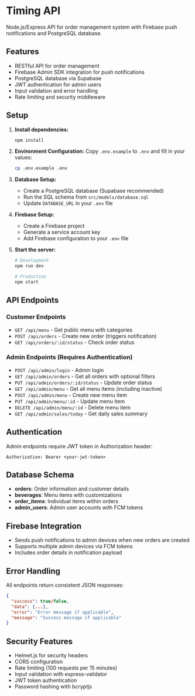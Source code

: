 # Timing API

Node.js/Express API for order management system with Firebase push notifications and PostgreSQL database.

## Features

- RESTful API for order management
- Firebase Admin SDK integration for push notifications
- PostgreSQL database via Supabase
- JWT authentication for admin users
- Input validation and error handling
- Rate limiting and security middleware

## Setup

1. **Install dependencies:**
   ```bash
   npm install
   ```

2. **Environment Configuration:**
   Copy `.env.example` to `.env` and fill in your values:
   ```bash
   cp .env.example .env
   ```

3. **Database Setup:**
   - Create a PostgreSQL database (Supabase recommended)
   - Run the SQL schema from `src/models/database.sql`
   - Update `DATABASE_URL` in your `.env` file

4. **Firebase Setup:**
   - Create a Firebase project
   - Generate a service account key
   - Add Firebase configuration to your `.env` file

5. **Start the server:**
   ```bash
   # Development
   npm run dev
   
   # Production
   npm start
   ```

## API Endpoints

### Customer Endpoints

- `GET /api/menu` - Get public menu with categories
- `POST /api/orders` - Create new order (triggers notification)
- `GET /api/orders/:id/status` - Check order status

### Admin Endpoints (Requires Authentication)

- `POST /api/admin/login` - Admin login
- `GET /api/admin/orders` - Get all orders with optional filters
- `PUT /api/admin/orders/:id/status` - Update order status
- `GET /api/admin/menu` - Get all menu items (including inactive)
- `POST /api/admin/menu` - Create new menu item
- `PUT /api/admin/menu/:id` - Update menu item
- `DELETE /api/admin/menu/:id` - Delete menu item
- `GET /api/admin/sales/today` - Get daily sales summary

## Authentication

Admin endpoints require JWT token in Authorization header:
```
Authorization: Bearer <your-jwt-token>
```

## Database Schema

- **orders**: Order information and customer details
- **beverages**: Menu items with customizations
- **order_items**: Individual items within orders
- **admin_users**: Admin user accounts with FCM tokens

## Firebase Integration

- Sends push notifications to admin devices when new orders are created
- Supports multiple admin devices via FCM tokens
- Includes order details in notification payload

## Error Handling

All endpoints return consistent JSON responses:
```json
{
  "success": true/false,
  "data": {...},
  "error": "Error message if applicable",
  "message": "Success message if applicable"
}
```

## Security Features

- Helmet.js for security headers
- CORS configuration
- Rate limiting (100 requests per 15 minutes)
- Input validation with express-validator
- JWT token authentication
- Password hashing with bcryptjs